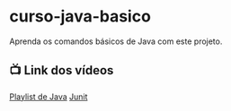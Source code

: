 # curso-java-basico

  Aprenda os comandos básicos de Java com este projeto.
  
  
  
  
  
  
  ## 📺 Link dos vídeos
  
  [Playlist de Java](https://www.youtube.com/watch?v=cOlQB7svxXI&list=PLoBE72jMC_aIVPGL48E6jaXbydd79Tvuw)
  [Junit](https://youtu.be/Stzdft52bIA)
